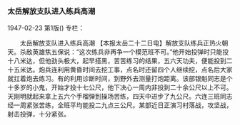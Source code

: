 ### 太岳解放支队进入练兵高潮

1947-02-23
第1版()
专栏：

　　太岳解放支队进入练兵高潮
    【本报太岳二十二日电】解放支队练兵正热火朝天。杀敌英雄焦五保说：“这次练兵非再争一个模范班不可。”他开始投弹时只能投十八米达，但他劲头极大，起早搭黑，苦苦练习的结果，五六天功夫，便能投到二十五米达。炮兵连利用黄昏时间去挖工事，点名时还留四个人继续挖，点名后大家就扛着炮去练习。有的利用诊断时间，到野外去测量打炮距离。该部银魁同志是个十多岁的小鬼，开始才投十七公尺，他下决心一周内非投到二十余公尺以上不可。天刚明就起来拿上五六个手榴弹到操场苦练，四天中进步了九公尺。六连三班同志经一周紧张苦练，全班平均能投二九点三公尺。某部近日正演习村落战，攻坚战，射击投弹，十分紧张。
